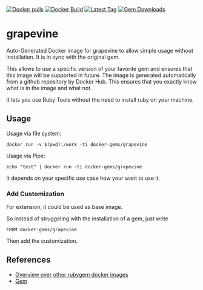 [![Docker pulls](https://img.shields.io/docker/pulls/rubygem/grapevine.svg)](https://hub.docker.com/r/rubygem/grapevine/)
[![Docker Build](https://img.shields.io/docker/automated/rubygem/grapevine.svg)](https://hub.docker.com/r/rubygem/grapevine/)
[![Latest Tag](https://img.shields.io/github/tag/docker-rubygem/grapevine.svg)](https://hub.docker.com/r/rubygem/grapevine/)
[![Gem Downloads](https://img.shields.io/gem/dt/grapevine.svg)](https://rubygems.org/gems/grapevine/)
# grapevine

Auto-Generated Docker image for grapevine to allow simple usage without installation.
It is in sync with the original gem.

This allows to use a specific version of your favorite gem and ensures that this image will be supported in future.
The image is generated automatically from a github repository by Docker Hub.
This ensures that you exactly know what is in the image and what not.

It lets you use Ruby Tools without the need to install ruby on your machine.

## Usage

Usage via file system:

`docker run -v $(pwd):/work -ti docker-gems/grapevine`

Usage via Pipe:

`echo "test" | docker run -ti docker-gems/grapevine`

It depends on your specific use case how your want to use it.

### Add Customization

For extension, it could be used as base image.

So instead of struggeling with the installation of a gem, just write

`FROM docker-gems/grapevine`

Then add the customization.

## References

 - [Overview over other rubygem docker images](https://github.com/thinkbot/docker-rubygem)
 - [Gem](https://rubygems.org/gems/grapevine/)
